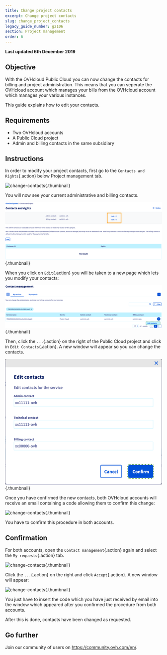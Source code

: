 ```yaml
---
title: Change project contacts
excerpt: Change project contacts
slug: change_project_contacts
legacy_guide_number: g2106
section: Project management
order: 6
---
```


**Last updated 6th December 2019**

## Objective

With the OVHcloud Public Cloud you can now change the contacts for billing and project administration. 
This means that you can seperate the OVHcloud account which manages your bills from the OVHcloud account which manages your various instances.

This guide explains how to edit your contacts.

## Requirements

- Two OVHcloud accounts
- A Public Cloud project
- Admin and billing contacts in the same subsidiary

## Instructions

In order to modify your project contacts, first go to the `Contacts and Rights`{.action} below Project management tab.

![change-contacts](images/contact.png){.thumbnail}

You will now see your current administrative and billing contacts.

![change-contacts](images/contact1.png){.thumbnail}

When you click on `Edit`{.action} you will be taken to a new page which lets you modify your contacts:

![change-contacts](images/contactchange.png){.thumbnail}

Then, click the `...`{.action} on the right of the Public Cloud project and click in `Edit Contacts`{.action}. A new window will appear so you can change the contacts.

![change-contacts](images/contactchange1.png){.thumbnail}

Once you have confirmed the new contacts, both OVHcloud accounts will receive an email containing a code allowing them to confirm this change:

![change-contacts](images/contactchange2.png){.thumbnail}

You have to confirm this procedure in both accounts.

## Confirmation

For both accounts, open the `Contact management`{.action} again and select the `My requests`{.action} tab.

![change-contacts](images/controlpanel1.png){.thumbnail}

Click the `...`{.action} on the right and click `Accept`{.action}. A new window will appear: 

![change-contacts](images/contactchange3.png){.thumbnail}

You just have to insert the code which you have just received by email into the window which appeared after you confirmed the procedure from both accounts.

After this is done, contacts have been changed as requested.

## Go further

Join our community of users on <https://community.ovh.com/en/>.
